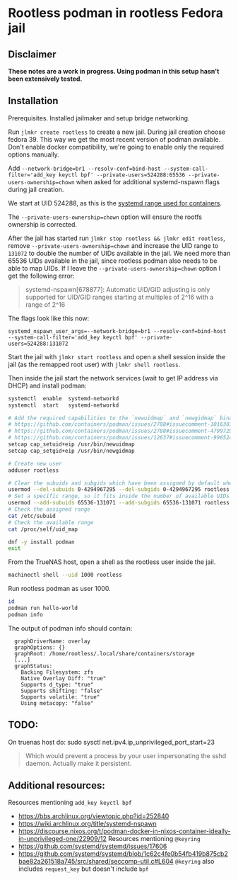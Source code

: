 # Rootless podman in rootless Fedora jail

## Disclaimer

**These notes are a work in progress. Using podman in this setup hasn't been extensively tested.**

## Installation

Prerequisites. Installed jailmaker and setup bridge networking.

Run `jlmkr create rootless` to create a new jail. During jail creation choose fedora 39. This way we get the most recent version of podman available. Don't enable docker compatibility, we're going to enable only the required options manually.

Add `--network-bridge=br1 --resolv-conf=bind-host --system-call-filter='add_key keyctl bpf' --private-users=524288:65536 --private-users-ownership=chown` when asked for additional systemd-nspawn flags during jail creation.

We start at UID 524288, as this is the [systemd range used for containers](https://github.com/systemd/systemd/blob/main/docs/UIDS-GIDS.md#summary).

The `--private-users-ownership=chown` option will ensure the rootfs ownership is corrected.

After the jail has started run `jlmkr stop rootless && jlmkr edit rootless`, remove `--private-users-ownership=chown` and increase the UID range to `131072` to double the number of UIDs available in the jail. We need more than 65536 UIDs available in the jail, since rootless podman also needs to be able to map UIDs. If I leave the `--private-users-ownership=chown` option I get the following error:

> systemd-nspawn[678877]: Automatic UID/GID adjusting is only supported for UID/GID ranges starting at multiples of 2^16 with a range of 2^16

The flags look like this now:

```
systemd_nspawn_user_args=--network-bridge=br1 --resolv-conf=bind-host --system-call-filter='add_key keyctl bpf' --private-users=524288:131072
```

Start the jail with `jlmkr start rootless` and open a shell session inside the jail (as the remapped root user) with `jlmkr shell rootless`.

Then inside the jail start the network services (wait to get IP address via DHCP) and install podman:
```bash
systemctl  enable  systemd-networkd
systemctl  start   systemd-networkd

# Add the required capabilities to the `newuidmap` and `newgidmap` binaries.
# https://github.com/containers/podman/issues/2788#issuecomment-1016301663
# https://github.com/containers/podman/issues/2788#issuecomment-479972943
# https://github.com/containers/podman/issues/12637#issuecomment-996524341
setcap cap_setuid+eip /usr/bin/newuidmap
setcap cap_setgid+eip /usr/bin/newgidmap

# Create new user
adduser rootless

# Clear the subuids and subgids which have been assigned by default when creating the new user
usermod --del-subuids 0-4294967295 --del-subgids 0-4294967295 rootless
# Set a specific range, so it fits inside the number of available UIDs
usermod --add-subuids 65536-131071 --add-subgids 65536-131071 rootless
# Check the assigned range
cat /etc/subuid
# Check the available range
cat /proc/self/uid_map

dnf -y install podman
exit
```

From the TrueNAS host, open a shell as the rootless user inside the jail.

```bash
machinectl shell --uid 1000 rootless
```

Run rootless podman as user 1000.

```bash
id
podman run hello-world
podman info
```

The output of podman info should contain:

```
  graphDriverName: overlay
  graphOptions: {}
  graphRoot: /home/rootless/.local/share/containers/storage
  [...]
  graphStatus:
    Backing Filesystem: zfs
    Native Overlay Diff: "true"
    Supports d_type: "true"
    Supports shifting: "false"
    Supports volatile: "true"
    Using metacopy: "false"
```

## TODO:
On truenas host do:
sudo sysctl net.ipv4.ip_unprivileged_port_start=23
> Which would prevent a process by your user impersonating the sshd daemon.
Actually make it persistent.

## Additional resources:

Resources mentioning `add_key keyctl bpf`
- https://bbs.archlinux.org/viewtopic.php?id=252840
- https://wiki.archlinux.org/title/systemd-nspawn
- https://discourse.nixos.org/t/podman-docker-in-nixos-container-ideally-in-unprivileged-one/22909/12
Resources mentioning `@keyring`
- https://github.com/systemd/systemd/issues/17606
- https://github.com/systemd/systemd/blob/1c62c4fe0b54fb419b875cb2bae82a261518a745/src/shared/seccomp-util.c#L604
`@keyring` also includes `request_key` but doesn't include `bpf`